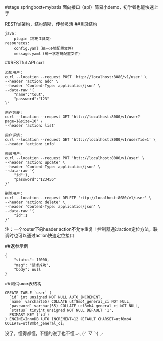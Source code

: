 #stage
springboot+mybatis 面向接口（api）简易小demo，初学者也能快速上手

RESTful架构，结构清晰，传参灵活
##目录结构
```
java:
    plugin（常用工具类）
resoureces:
    config.yaml（统一环境配置文件）
    message.yaml (统一状态码配置文件）
```
##RESTful API curl
```
添加用户：
curl --location --request POST 'http://localhost:8080/v1/user' \
--header 'action: add' \
--header 'Content-Type: application/json' \
--data-raw '{
    "name":"tout",
    "password":"123"
}'

用户列表：
curl --location --request GET 'http://localhost:8080/v1/user?page=1&size=10' \
--header 'action: list'

用户详情：
curl --location --request GET 'http://localhost:8080/v1/user?id=1' \
--header 'action: info'

修改用户:
curl --location --request PUT 'http://localhost:8080/v1/user' \
--header 'action: update' \
--header 'Content-Type: application/json' \
--data-raw '{
    "id":1,
    "password":"123456"
}'

删除用户：
curl --location --request DELETE 'http://localhost:8080/v1/user' \
--header 'action: delete' \
--header 'Content-Type: application/json' \
--data-raw '{
    "id":1
}'
```
注：一个router下的header action不允许重复！控制器通过action定位方法，联调时也可以通过action快速定位接口

##返参示例
```
{
    "status": 10000,
    "msg": "请求成功",
    "body": null
}
```

##测试user表结构
```
CREATE TABLE `user` (
  `id` int unsigned NOT NULL AUTO_INCREMENT,
  `name` varchar(55) COLLATE utf8mb4_general_ci NOT NULL,
  `password` varchar(55) COLLATE utf8mb4_general_ci NOT NULL,
  `status` tinyint unsigned NOT NULL DEFAULT '1',
  PRIMARY KEY (`id`)
) ENGINE=InnoDB AUTO_INCREMENT=12 DEFAULT CHARSET=utf8mb4 COLLATE=utf8mb4_general_ci;
```

没了，懂得都懂，不懂的说了也不懂...╮(╯▽╰)╭